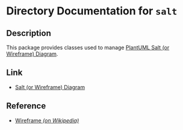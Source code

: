 # Directory Documentation for `salt`

## Description
This package provides classes used to manage [PlantUML Salt (or Wireframe) Diagram](https://plantuml.com/salt).

## Link
- [Salt (or Wireframe) Diagram](https://plantuml.com/salt)

## Reference
- [Wireframe _(on Wikipedia)_](https://en.wikipedia.org/wiki/Website_wireframe)

